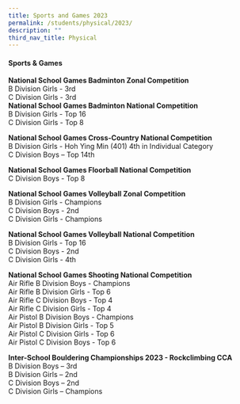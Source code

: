 ```yaml
---
title: Sports and Games 2023
permalink: /students/physical/2023/
description: ""
third_nav_title: Physical
---
```

#### Sports &amp; Games

**National School Games Badminton Zonal Competition**<br>
B Division Girls - 3rd<br>
C Division Girls - 3rd<br>
**National School Games Badminton National Competition**<br>
B Division Girls - Top 16<br>
C Division Girls - Top 8<br>

**National School Games Cross-Country National Competition**<br>
B Division Girls - Hoh Ying Min (401) 4th in Individual Category<br>
C Division Boys – Top 14th   <br>

**National School Games Floorball National Competition**<br>
C Division Boys - Top 8<br>

**National School Games Volleyball Zonal Competition**<br>
B Division Girls - Champions<br>
C Division Boys - 2nd <br>
C Division Girls - Champions<br>

**National School Games Volleyball National Competition**<br>
B Division Girls - Top 16<br>
C Division Boys - 2nd <br>
C Division Girls - 4th <br>

**National School Games Shooting National Competition**<br>
Air Rifle B Division Boys - Champions<br>
Air Rifle B Division Girls - Top 6<br>
Air Rifle C Division Boys - Top 4<br>
Air Rifle C Division Girls - Top 4<br>
Air Pistol B Division Boys - Champions<br>
Air Pistol B Division Girls - Top 5<br>
Air Pistol C Division Girls - Top 6<br>
Air Pistol C Division Boys - Top 6<br>

**Inter-School Bouldering Championships 2023 - Rockclimbing CCA**<br>
B Division Boys – 3rd<br>
B Division Girls – 2nd<br>
C Division Boys – 2nd<br>
C Division Girls – Champions<br>